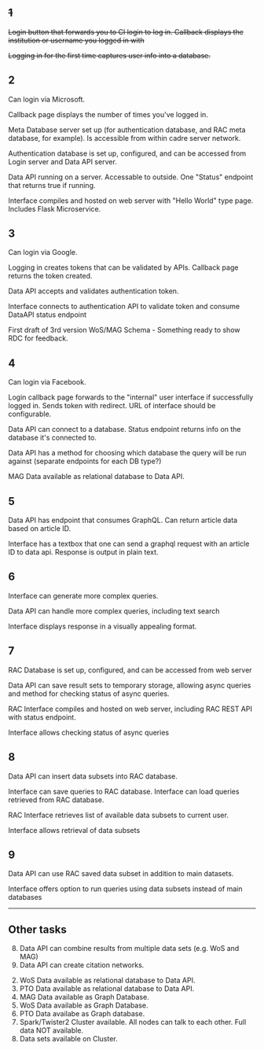 ## ~~1~~

~~Login button that forwards you to CI login to log in. Callback displays the institution or username you logged in with~~

~~Logging in for the first time captures user info into a database.~~

## 2

Can login via Microsoft.  

Callback page displays the number of times you've logged in.

Meta Database server set up (for authentication database, and RAC meta database, for example). Is accessible from within cadre server network.

Authentication database is set up, configured, and can be accessed from Login server and Data API server.

Data API running on a server. Accessable to outside. One "Status" endpoint that returns true if running.

Interface compiles and hosted on web server with "Hello World" type page. Includes Flask Microservice.



## 3

Can login via Google.

Logging in creates tokens that can be validated by APIs. Callback page returns the token created.

Data API accepts and validates authentication token.

Interface connects to authentication API to validate token and consume DataAPI status endpoint

First draft of 3rd version WoS/MAG Schema - Something ready to show RDC for feedback.

## 4

Can login via Facebook.

Login callback page forwards to the "internal" user interface if successfully logged in. Sends token with redirect. URL of interface should be configurable.

Data API can connect to a database. Status endpoint returns info on the database it's connected to.

Data API has a method for choosing which database the query will be run against (separate endpoints for each DB type?)

MAG Data available as relational database to Data API.

## 5
Data API has endpoint that consumes GraphQL. Can return article data based on article ID.

Interface has a textbox that one can send a graphql request with an article ID to data api. Response is output in plain text.

## 6
Interface can generate more complex queries.

Data API can handle more complex queries, including text search

Interface displays response in a visually appealing format.

## 7
RAC Database is set up, configured, and can be accessed from web server

Data API can save result sets to temporary storage, allowing async queries and method for checking status of async queries.

RAC Interface compiles and hosted on web server, including RAC REST API with status endpoint.

Interface allows checking status of async queries

## 8
Data API can insert data subsets into RAC database.

Interface can save queries to RAC database. Interface can load queries retrieved from RAC database.

RAC Interface retrieves list of available data subsets to current user.

Interface allows retrieval of data subsets

## 9
Data API can use RAC saved data subset in addition to main datasets.

Interface offers option to run queries using data subsets instead of main databases

---

##  Other tasks

8.  Data API can combine results from multiple data sets (e.g. WoS and MAG)
9.  Data API can create citation networks.

2)  WoS Data available as relational database to Data API.
3)  PTO Data available as relational database to Data API.
4)  MAG Data available as Graph Database.
5)  WoS Data available as Graph Database.
6)  PTO Data availabe as Graph database.
7)  Spark/Twister2 Cluster available. All nodes can talk to each other. Full data NOT available.
8)  Data sets available on Cluster.
